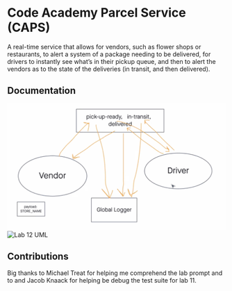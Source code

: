 # Code Academy Parcel Service (CAPS)

A real-time service that allows for vendors, such as flower shops or restaurants, to alert a system of a package needing to be delivered, for drivers to instantly see what’s in their pickup queue, and then to alert the vendors as to the state of the deliveries (in transit, and then delivered).

## Documentation

![Lab 11 UML](./images/lab11UML.jpg "Lab 11 UML")
![Lab 12 UML](./images/lab12UML.jpg "Lab 12 UML")

## Contributions

Big thanks to Michael Treat for helping me comprehend the lab prompt and to and Jacob Knaack for helping be debug the test suite for lab 11.
